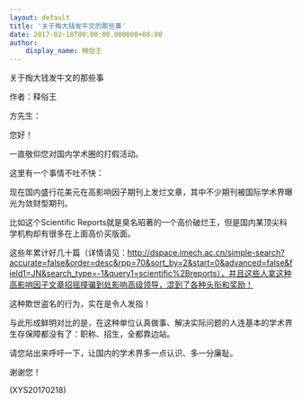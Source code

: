 ```yaml
---
layout: default
title: '关于掏大钱发牛文的那些事'
date: 2017-02-18T00:00:00.000000+08:00
author:
    display_name: 释俗王
---
```


关于掏大钱发牛文的那些事

作者：释俗王

方先生：

您好！

一直敬仰您对国内学术圈的打假活动。

这里有一个事情不吐不快：

现在国内盛行花美元在高影响因子期刊上发烂文章，其中不少期刊被国际学术界曝光为敛财型期刊。

比如这个Scientific Reports就是臭名昭著的一个高价破烂王，但是国内某顶尖科学机构却有很多在上面高价买版面。

这些年累计好几十篇（详情请见：http://dspace.imech.ac.cn/simple-search?accurate=false&order=desc&rpp=70&sort_by=2&start=0&advanced=false&field1=JN&search_type=-1&query1=scientific%2Breports），并且这些人拿这种高影响因子文章招摇撞骗到处影响高级领导，混到了各种头衔和奖励！

这种欺世盗名的行为，实在是令人发指！

与此形成鲜明对比的是，在这种单位认真做事、解决实际问题的人连基本的学术界生存保障都没有了：职称、招生，全都靠边站。

请您站出来呼吁一下，让国内的学术界多一点认识、多一分廉耻。

谢谢您！

(XYS20170218)

